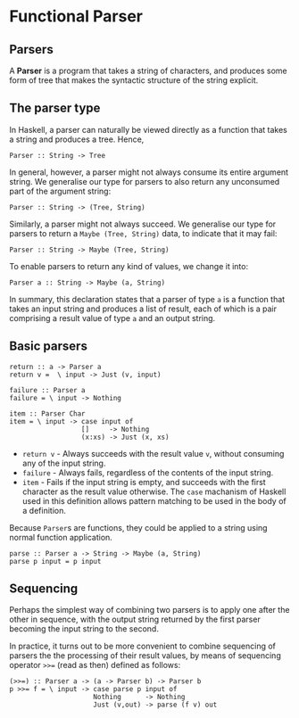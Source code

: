 # Functional Parser

## Parsers

A **Parser** is a program that takes a string of characters, and produces some form of tree that makes the syntactic structure of the string explicit. 

## The parser type

In Haskell, a parser can naturally be viewed directly as a function that takes a string and produces a tree. Hence,

```
Parser :: String -> Tree
```

In general, however, a parser might not always consume its entire argument string. We generalise our type for parsers to also return any unconsumed part of the argument string:

```
Parser :: String -> (Tree, String)
```

Similarly, a parser might not always succeed. We generalise our type for parsers to return a `Maybe (Tree, String)` data, to indicate that it may fail:

```
Parser :: String -> Maybe (Tree, String)
```

To enable parsers to return any kind of values, we change it into:

```
Parser a :: String -> Maybe (a, String)
```

In summary, this declaration states that a parser of type `a` is a function that takes an input string and produces a list of result, each of which is a pair comprising a result value of type `a` and an output string.

## Basic parsers

```
return :: a -> Parser a
return v =  \ input -> Just (v, input)

failure :: Parser a
failure = \ input -> Nothing

item :: Parser Char
item = \ input -> case input of 
                  []     -> Nothing
				  (x:xs) -> Just (x, xs)
```

* `return v` - Always succeeds with the result value `v`, without consuming any of the input string.
* `failure` - Always fails, regardless of the contents of the input string.
* `item` - Fails if the input string is empty, and succeeds with the first character as the result value otherwise. The `case` machanism of Haskell used in this definition allows pattern matching to be used in the body of a definition. 

Because `Parser`s are functions, they could be applied to a string using normal function application.

```
parse :: Parser a -> String -> Maybe (a, String)
parse p input = p input
```

## Sequencing

Perhaps the simplest way of combining two parsers is to apply one after the other in sequence, with the output string returned by the first parser becoming the input string to the second. 

In practice, it turns out to be more convenient to combine sequencing of parsers the the processing of their result values, by means of sequencing operator `>>=` (read as then) defined as follows:

```
(>>=) :: Parser a -> (a -> Parser b) -> Parser b
p >>= f = \ input -> case parse p input of 
                     Nothing      -> Nothing
					 Just (v,out) -> parse (f v) out
```